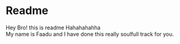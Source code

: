 # Readme


Hey Bro! this is readme
Hahahahahha
</br>
My name is Faadu and I have done this really soulfull track for you.
